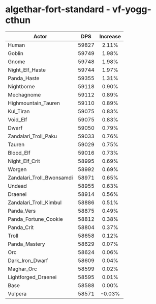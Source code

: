 # algethar-fort-standard - vf-yogg-cthun
| Actor | DPS | Increase |
|---|:---:|:---:|
|Human|59827|2.11%|
|Goblin|59749|1.98%|
|Gnome|59748|1.98%|
|Night_Elf_Haste|59744|1.97%|
|Panda_Haste|59355|1.31%|
|Nightborne|59118|0.90%|
|Mechagnome|59112|0.89%|
|Highmountain_Tauren|59110|0.89%|
|Kul_Tiran|59075|0.83%|
|Void_Elf|59075|0.83%|
|Dwarf|59050|0.79%|
|Zandalari_Troll_Paku|59033|0.76%|
|Tauren|59029|0.75%|
|Blood_Elf|59016|0.73%|
|Night_Elf_Crit|58995|0.69%|
|Worgen|58992|0.69%|
|Zandalari_Troll_Bwonsamdi|58971|0.65%|
|Undead|58955|0.63%|
|Draenei|58914|0.56%|
|Zandalari_Troll_Kimbul|58886|0.51%|
|Panda_Vers|58875|0.49%|
|Panda_Fortune_Cookie|58812|0.38%|
|Panda_Crit|58804|0.37%|
|Troll|58658|0.12%|
|Panda_Mastery|58629|0.07%|
|Orc|58624|0.06%|
|Dark_Iron_Dwarf|58609|0.04%|
|Maghar_Orc|58599|0.02%|
|Lightforged_Draenei|58595|0.01%|
|Base|58588|0.00%|
|Vulpera|58571|-0.03%|
